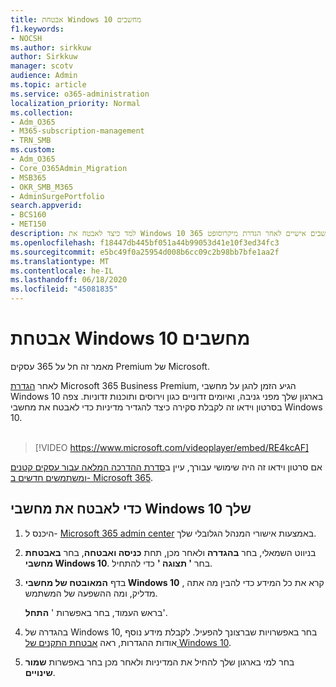 ```yaml
---
title: אבטחת Windows 10 מחשבים
f1.keywords:
- NOCSH
ms.author: sirkkuw
author: Sirkkuw
manager: scotv
audience: Admin
ms.topic: article
ms.service: o365-administration
localization_priority: Normal
ms.collection:
- Adm_O365
- M365-subscription-management
- TRN_SMB
ms.custom:
- Adm_O365
- Core_O365Admin_Migration
- MSB365
- OKR_SMB_M365
- AdminSurgePortfolio
search.appverid:
- BCS160
- MET150
description: למד כיצד לאבטח את Windows 10 מחשבים אישיים לאחר הגדרת מיקרוסופט 365 Business Premium.
ms.openlocfilehash: f18447db445bf051a44b99053d41e10f3ed34fc3
ms.sourcegitcommit: e5bc49f0a25954d008b6cc09c2b98bb7bfe1aa2f
ms.translationtype: MT
ms.contentlocale: he-IL
ms.lasthandoff: 06/18/2020
ms.locfileid: "45081835"
---
```

# <a name="secure-windows-10-computers"></a>אבטחת Windows 10 מחשבים

מאמר זה חל על 365 עסקים Premium של Microsoft.

לאחר [הגדרת](set-up.md) Microsoft 365 Business Premium, הגיע הזמן להגן על מחשבי Windows 10 בארגון שלך מפני גניבה, ואיומים זדוניים כגון וירוסים ותוכנות זדוניות.
צפה בסרטון וידאו זה לקבלת סקירה כיצד להגדיר מדיניות כדי לאבטח את מחשבי Windows 10.<br><br>

> [!VIDEO https://www.microsoft.com/videoplayer/embed/RE4kcAF] 

אם סרטון וידאו זה היה שימושי עבורך, עיין ב[סדרת ההדרכה המלאה עבור עסקים קטנים ומשתמשים חדשים ב- Microsoft 365](https://support.microsoft.com/office/6ab4bbcd-79cf-4000-a0bd-d42ce4d12816).

## <a name="to-secure-your-windows-10-pcs"></a>כדי לאבטח את מחשבי Windows 10 שלך

1. היכנס ל- [Microsoft 365 admin center](https://admin.microsoft.com) באמצעות אישורי המנהל הגלובלי שלך. 
2. בניווט השמאלי, בחר **בהגדרה** ולאחר מכן, תחת **כניסה ואבטחה**, בחר **באבטחת מחשבי Windows 10**. בחר **' תצוגה '** כדי להתחיל.
3. בדף **המאובטח של מחשבי Windows 10** , קרא את כל המידע כדי להבין מה אתה מדליק, ומה ההשפעה של המשתמש.

    בראש העמוד, בחר באפשרות ' **התחל**'.

4. בהגדרה של Windows 10, בחר באפשרויות שברצונך להפעיל. לקבלת מידע נוסף אודות ההגדרות, ראה [אבטחת התקנים של Windows 10](secure-windows-10-devices.md). 
5. בחר למי בארגון שלך להחיל את המדיניות ולאחר מכן בחר באפשרות **שמור שינויים**.

